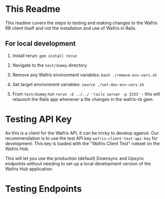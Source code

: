 
# This Readme

This readme covers the steps to testing and making changes to the Wafris RB client itself and not the installation and use of Wafris in Rails.

## For local development

1. Install rerun: `gem install rerun`

2. Navigate to the `test/dummy` directory

3. Remove any Wafris environment variables: `bash ./remove-env-vars.sh`

4. Set target environment variables: `source ./set-dev-env-vars.sh`

5. From `test/dummy` run `rerun -d ../../ 'rails server -p 3333'` - this will relaunch the Rails app whenever a file changes in the wafris-rb gem.

# Testing API Key

As this is a client for the Wafris API, it can be tricky to develop against. Our recommendation is to use the test API key `wafris-client-test-api-key` for development. This key is loaded with the "Wafris Client Test" ruleset on the Wafris Hub. 

This will let you use the production (default) Downsync and Upsync endpoints without needing to set up a local development version of the Wafris Hub application.

# Testing Endpoints




